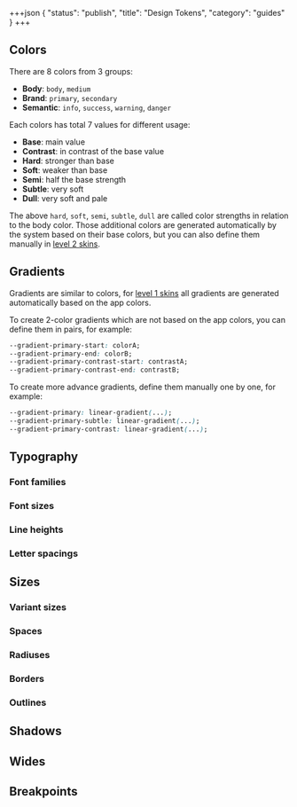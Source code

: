 +++json
{
  "status": "publish",
  "title": "Design Tokens",
  "category": "guides"
}
+++

## Colors

There are 8 colors from 3 groups:
- **Body**: `body`, `medium`
- **Brand**: `primary`, `secondary`
- **Semantic**: `info`, `success`, `warning`, `danger`

Each colors has total 7 values for different usage:
- **Base**: main value
- **Contrast**: in contrast of the base value
- **Hard**: stronger than base
- **Soft**: weaker than base
- **Semi**: half the base strength
- **Subtle**: very soft
- **Dull**: very soft and pale

The above `hard`, `soft`, `semi`, `subtle`, `dull` are called color strengths in relation to the body color. Those additional colors are generated automatically by the system based on their base colors, but you can also define them manually in [level 2 skins](/ui/skin).

<content-ui-post-token block="color"></content-ui-post-token>

## Gradients

Gradients are similar to colors, for [level 1 skins](/ui/skin) all gradients are generated automatically based on the app colors.

To create 2-color gradients which are not based on the app colors, you can define them in pairs, for example:

```css
--gradient-primary-start: colorA;
--gradient-primary-end: colorB;
--gradient-primary-contrast-start: contrastA;
--gradient-primary-contrast-end: contrastB;
```

To create more advance gradients, define them manually one by one, for example:

```css
--gradient-primary: linear-gradient(...);
--gradient-primary-subtle: linear-gradient(...);
--gradient-primary-contrast: linear-gradient(...);
```

<content-ui-post-token block="gradient"></content-ui-post-token>

## Typography

### Font families

<content-ui-post-token block="font"></content-ui-post-token>

### Font sizes

<content-ui-post-token block="text"></content-ui-post-token>

### Line heights

<content-ui-post-token block="line"></content-ui-post-token>

### Letter spacings

<content-ui-post-token block="letter"></content-ui-post-token>

## Sizes

### Variant sizes

<content-ui-post-token block="size"></content-ui-post-token>

### Spaces

<content-ui-post-token block="space"></content-ui-post-token>

### Radiuses

<content-ui-post-token block="radius"></content-ui-post-token>

### Borders

<content-ui-post-token block="border"></content-ui-post-token>

### Outlines

<content-ui-post-token block="outline"></content-ui-post-token>

## Shadows

<content-ui-post-token block="shadow"></content-ui-post-token>

## Wides

<content-ui-post-token block="wide"></content-ui-post-token>

## Breakpoints

<content-ui-post-token block="breakpoint"></content-ui-post-token>